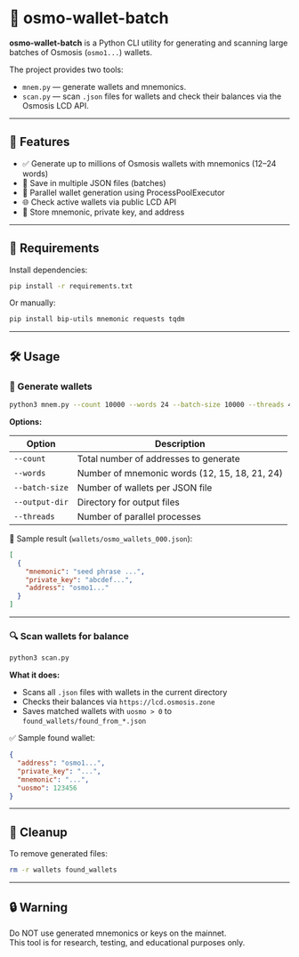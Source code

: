 # 🧠 osmo-wallet-batch

**osmo-wallet-batch** is a Python CLI utility for generating and scanning large batches of Osmosis (`osmo1...`) wallets.

The project provides two tools:

- `mnem.py` — generate wallets and mnemonics.
- `scan.py` — scan `.json` files for wallets and check their balances via the Osmosis LCD API.

---

## 🚀 Features

- ✅ Generate up to millions of Osmosis wallets with mnemonics (12–24 words)
- 📂 Save in multiple JSON files (batches)
- 🧵 Parallel wallet generation using ProcessPoolExecutor
- 🌐 Check active wallets via public LCD API
- 🧠 Store mnemonic, private key, and address

---

## 🧰 Requirements

Install dependencies:

```bash
pip install -r requirements.txt
```

Or manually:

```bash
pip install bip-utils mnemonic requests tqdm
```

---

## 🛠 Usage

### 🔨 Generate wallets

```bash
python3 mnem.py --count 10000 --words 24 --batch-size 10000 --threads 4
```

**Options:**

| Option         | Description                                |
|----------------|--------------------------------------------|
| `--count`      | Total number of addresses to generate      |
| `--words`      | Number of mnemonic words (12, 15, 18, 21, 24) |
| `--batch-size` | Number of wallets per JSON file            |
| `--output-dir` | Directory for output files                 |
| `--threads`    | Number of parallel processes               |

🧪 Sample result (`wallets/osmo_wallets_000.json`):

```json
[
  {
    "mnemonic": "seed phrase ...",
    "private_key": "abcdef...",
    "address": "osmo1..."
  }
]
```

---

### 🔍 Scan wallets for balance

```bash
python3 scan.py
```

**What it does:**

- Scans all `.json` files with wallets in the current directory
- Checks their balances via `https://lcd.osmosis.zone`
- Saves matched wallets with `uosmo > 0` to `found_wallets/found_from_*.json`

✅ Sample found wallet:

```json
{
  "address": "osmo1...",
  "private_key": "...",
  "mnemonic": "...",
  "uosmo": 123456
}
```

---

## 🧼 Cleanup

To remove generated files:

```bash
rm -r wallets found_wallets
```

---

## 🔒 Warning

Do NOT use generated mnemonics or keys on the mainnet.  
This tool is for research, testing, and educational purposes only.
